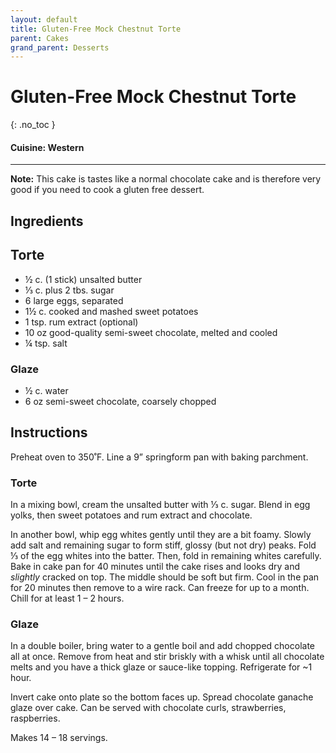 ```yaml
---
layout: default
title: Gluten-Free Mock Chestnut Torte
parent: Cakes
grand_parent: Desserts
---
```


# Gluten-Free Mock Chestnut Torte
{: .no_toc }

#### Cuisine: Western
---
<b>Note:</b> This cake is tastes like a normal chocolate cake and is therefore very good if you need to cook a gluten free dessert.

## Ingredients
## Torte

<ul>
	<li>½ c. (1 stick) unsalted butter</li>
	<li>⅓ c. plus 2 tbs. sugar</li>
	<li>6 large eggs, separated</li>
	<li>1½ c. cooked and mashed sweet potatoes</li>
	<li>1 tsp. rum extract (optional)</li>
	<li>10 oz good-quality semi-sweet chocolate, melted and cooled</li>
	<li>¼ tsp. salt</li>
</ul>

### Glaze

<ul>
	<li>½ c. water</li>
	<li>6 oz semi-sweet chocolate, coarsely chopped</li>
</ul>


## Instructions
Preheat oven to 350˚F. Line a 9” springform pan with baking parchment.

### Torte

In a mixing bowl, cream the unsalted butter with ⅓ c. sugar. Blend in egg yolks, then sweet potatoes and rum extract and chocolate.

In another bowl, whip egg whites gently until they are a bit foamy. Slowly add salt and remaining sugar to form stiff, glossy (but not dry) peaks. Fold ⅓ of the egg whites into the batter. Then, fold in remaining whites carefully. Bake in cake pan for 40 minutes until the cake rises and looks dry and <i>slightly</i> cracked on top. The middle should be soft but firm. Cool in the pan for 20 minutes then remove to a wire rack. Can freeze for up to a month. Chill for at least 1 – 2 hours.

### Glaze

In a double boiler, bring water to a gentle boil and add chopped chocolate all at once. Remove from heat and stir briskly with a whisk until all chocolate melts and you have a thick glaze or sauce-like topping. Refrigerate for ~1 hour.

Invert cake onto plate so the bottom faces up. Spread chocolate ganache glaze over cake. Can be served with chocolate curls, strawberries, raspberries. 

Makes 14 – 18 servings.
